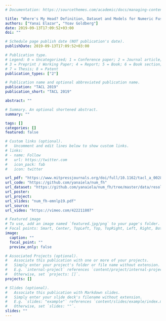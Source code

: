 ```yaml
---
# Documentation: https://sourcethemes.com/academic/docs/managing-content/

title: "Where's My Head? Definition, Dataset and Models for Numeric Fused-Heads Identification and Resolution"
authors: ["Yanai Elazar", "Yoav Goldberg"]
date: 2019-09-13T17:09:52+03:00
doi: ""

# Schedule page publish date (NOT publication's date).
publishDate: 2019-09-13T17:09:52+03:00

# Publication type.
# Legend: 0 = Uncategorized; 1 = Conference paper; 2 = Journal article;
# 3 = Preprint / Working Paper; 4 = Report; 5 = Book; 6 = Book section;
# 7 = Thesis; 8 = Patent
publication_types: ["2"]

# Publication name and optional abbreviated publication name.
publication: "TACL 2019"
publication_short: "TACL 2019"

abstract: ""

# Summary. An optional shortened abstract.
summary: ""

tags: []
categories: []
featured: false

# Custom links (optional).
#   Uncomment and edit lines below to show custom links.
# links:
# - name: Follow
#   url: https://twitter.com
#   icon_pack: fab
#   icon: twitter

url_pdf: "https://www.mitpressjournals.org/doi/full/10.1162/tacl_a_00280"
url_code: "https://github.com/yanaiela/num_fh"
url_dataset: "https://github.com/yanaiela/num_fh/tree/master/data/resolution/processed"
url_poster:
url_project:
url_slides: "num_fh-emnlp19.pdf"
url_source:
url_video: "https://vimeo.com/422211807"

# Featured image
# To use, add an image named `featured.jpg/png` to your page's folder.
# Focal points: Smart, Center, TopLeft, Top, TopRight, Left, Right, BottomLeft, Bottom, BottomRight.
image:
  caption: ""
  focal_point: ""
  preview_only: false

# Associated Projects (optional).
#   Associate this publication with one or more of your projects.
#   Simply enter your project's folder or file name without extension.
#   E.g. `internal-project` references `content/project/internal-project/index.md`.
#   Otherwise, set `projects: []`.
projects: []

# Slides (optional).
#   Associate this publication with Markdown slides.
#   Simply enter your slide deck's filename without extension.
#   E.g. `slides: "example"` references `content/slides/example/index.md`.
#   Otherwise, set `slides: ""`.
slides: ""
---
```

